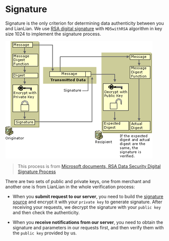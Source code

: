 # Signature

Signature is the only criterion for determining data authenticity between you and LianLian. We use [RSA digital signature][1] with ```MD5withRSA``` algorithm in key size 1024 to implement the signature process.

[1]: https://en.wikipedia.org/wiki/RSA_(cryptosystem)

![RSA Data Security Digital Signature Process](../assests/image-rsa-process.png)

> This process is from [Microsoft documents, RSA Data Security Digital Signature Process][2]

[2]: https://docs.microsoft.com/en-us/previous-versions/windows/it-pro/windows-2000-server/cc962021(v%3dtechnet.10)#rsa-data-security-digital-signature-process

There are two sets of public and private keys, one from merchant and another one is from LianLian in the whole verification process:

* When you **submit request to our server**, you need to build the [signature source](#signature-source) and encrypt it with your ```private key``` to generate signature. After receiving your requests, we decrypt the signature with your ```public key``` and then check the authenticity. 

* When you **receive notifications from our server**, you need to obtain the signature and parameters in our requests first, and then verify them with the ```public key``` provided by us.